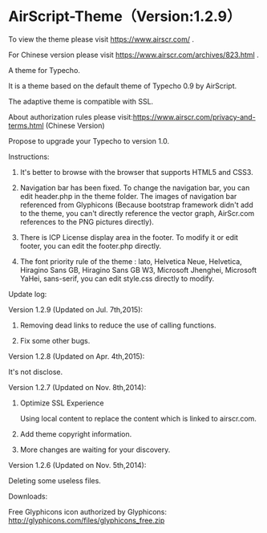AirScript-Theme（Version:1.2.9）
===============
To view the theme please visit https://www.airscr.com/ .

For Chinese version please visit https://www.airscr.com/archives/823.html .

A theme for Typecho.

It is a theme based on the default theme of Typecho 0.9 by AirScript.

The adaptive theme is compatible with SSL.

About authorization rules please visit:https://www.airscr.com/privacy-and-terms.html (Chinese Version)


Propose to upgrade your Typecho to version 1.0.


Instructions:

1. It's better to browse with the browser that supports HTML5 and CSS3.

2. Navigation bar has been fixed. To change the navigation bar, you can edit header.php in the theme folder. The images of navigation bar referenced from Glyphicons (Because bootstrap framework didn't add to the theme, you can't directly reference the vector graph, AirScr.com  references to the PNG pictures directly).

3. There is ICP License display area in the footer. To modify it or edit footer, you can edit the footer.php directly.

4. The font priority rule of the theme : lato, Helvetica Neue, Helvetica, Hiragino Sans GB, Hiragino Sans GB W3, Microsoft Jhenghei, Microsoft YaHei, sans-serif, you can edit style.css directly to modify.


Update log:

Version 1.2.9 (Updated on Jul. 7th,2015):

1. Removing dead links to reduce the use of calling functions. 

2. Fix some other bugs.


Version 1.2.8 (Updated on Apr. 4th,2015):

It's not disclose.


Version 1.2.7 (Updated on Nov. 8th,2014):

1. Optimize SSL Experience

   Using local content to replace the content which is linked to airscr.com.
   
2. Add theme copyright information.

3. More changes are waiting for your discovery.


Version 1.2.6 (Updated on Nov. 5th,2014):

Deleting some useless files.


Downloads:

Free Glyphicons icon authorized by Glyphicons: http://glyphicons.com/files/glyphicons_free.zip
